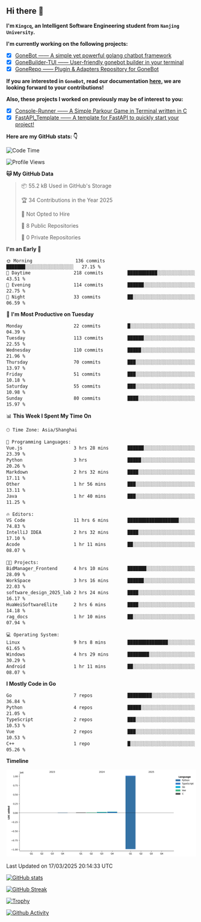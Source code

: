 ## Hi there 👋

**I'm `Kingcq`, an Intelligent Software Engineering student from `Nanjing University`.**

**I'm currently working on the following projects:**

- [x] [GoneBot —— A simple yet powerful golang chatbot framework](https://github.com/gonebot-dev/gonebot)
- [x] [GoneBuilder-TUI —— User-friendly gonebot builder in your terminal](https://github.com/gonebot-dev/gonebuilder-tui)
- [x] [GoneRepo —— Plugin & Adapters Repository for GoneBot](https://github.com/gonebot-dev/gonerepo)

**If you are interested in `GoneBot`, read our documentation [here](https://gonebot-dev.github.io/), we are looking forward to your contributions!**

**Also, these projects I worked on previously may be of interest to you:**

- [x] [Console-Runner —— A Simple Parkour Game in Terminal written in C](https://github.com/Kingcxp/Console-Runners)
- [x] [FastAPI_Template —— A template for FastAPI to quickly start your project!](https://github.com/Kingcxp/FastAPI_Template)

**Here are my GitHub stats: 👇**
<!--START_SECTION:waka-->
![Code Time](http://img.shields.io/badge/Code%20Time-1%2C571%20hrs%2012%20mins-blue)

![Profile Views](http://img.shields.io/badge/Profile%20Views-1-blue)

**🐱 My GitHub Data** 

> 📦 55.2 kB Used in GitHub's Storage 
 > 
> 🏆 34 Contributions in the Year 2025
 > 
> 🚫 Not Opted to Hire
 > 
> 📜 8 Public Repositories 
 > 
> 🔑 0 Private Repositories 
 > 
**I'm an Early 🐤** 

```text
🌞 Morning                136 commits         ███████░░░░░░░░░░░░░░░░░░   27.15 % 
🌆 Daytime                218 commits         ███████████░░░░░░░░░░░░░░   43.51 % 
🌃 Evening                114 commits         ██████░░░░░░░░░░░░░░░░░░░   22.75 % 
🌙 Night                  33 commits          ██░░░░░░░░░░░░░░░░░░░░░░░   06.59 % 
```
📅 **I'm Most Productive on Tuesday** 

```text
Monday                   22 commits          █░░░░░░░░░░░░░░░░░░░░░░░░   04.39 % 
Tuesday                  113 commits         ██████░░░░░░░░░░░░░░░░░░░   22.55 % 
Wednesday                110 commits         █████░░░░░░░░░░░░░░░░░░░░   21.96 % 
Thursday                 70 commits          ███░░░░░░░░░░░░░░░░░░░░░░   13.97 % 
Friday                   51 commits          ███░░░░░░░░░░░░░░░░░░░░░░   10.18 % 
Saturday                 55 commits          ███░░░░░░░░░░░░░░░░░░░░░░   10.98 % 
Sunday                   80 commits          ████░░░░░░░░░░░░░░░░░░░░░   15.97 % 
```


📊 **This Week I Spent My Time On** 

```text
🕑︎ Time Zone: Asia/Shanghai

💬 Programming Languages: 
Vue.js                   3 hrs 28 mins       ██████░░░░░░░░░░░░░░░░░░░   23.39 % 
Python                   3 hrs               █████░░░░░░░░░░░░░░░░░░░░   20.26 % 
Markdown                 2 hrs 32 mins       ████░░░░░░░░░░░░░░░░░░░░░   17.11 % 
Other                    1 hr 56 mins        ███░░░░░░░░░░░░░░░░░░░░░░   13.11 % 
Java                     1 hr 40 mins        ███░░░░░░░░░░░░░░░░░░░░░░   11.25 % 

🔥 Editors: 
VS Code                  11 hrs 6 mins       ███████████████████░░░░░░   74.83 % 
IntelliJ IDEA            2 hrs 32 mins       ████░░░░░░░░░░░░░░░░░░░░░   17.10 % 
Acode                    1 hr 11 mins        ██░░░░░░░░░░░░░░░░░░░░░░░   08.07 % 

🐱‍💻 Projects: 
BidManager_Frontend      4 hrs 10 mins       ███████░░░░░░░░░░░░░░░░░░   28.09 % 
WorkSpace                3 hrs 16 mins       ██████░░░░░░░░░░░░░░░░░░░   22.03 % 
software_design_2025_lab 2 hrs 24 mins       ████░░░░░░░░░░░░░░░░░░░░░   16.17 % 
HuaWeiSoftwareElite      2 hrs 6 mins        ████░░░░░░░░░░░░░░░░░░░░░   14.18 % 
rag_docs                 1 hr 10 mins        ██░░░░░░░░░░░░░░░░░░░░░░░   07.94 % 

💻 Operating System: 
Linux                    9 hrs 8 mins        ███████████████░░░░░░░░░░   61.65 % 
Windows                  4 hrs 29 mins       ████████░░░░░░░░░░░░░░░░░   30.29 % 
Android                  1 hr 11 mins        ██░░░░░░░░░░░░░░░░░░░░░░░   08.07 % 
```

**I Mostly Code in Go** 

```text
Go                       7 repos             █████████░░░░░░░░░░░░░░░░   36.84 % 
Python                   4 repos             █████░░░░░░░░░░░░░░░░░░░░   21.05 % 
TypeScript               2 repos             ███░░░░░░░░░░░░░░░░░░░░░░   10.53 % 
Vue                      2 repos             ███░░░░░░░░░░░░░░░░░░░░░░   10.53 % 
C++                      1 repo              █░░░░░░░░░░░░░░░░░░░░░░░░   05.26 % 
```



**Timeline**

![Lines of Code chart](https://raw.githubusercontent.com/Kingcxp/Kingcxp/main/assets/bar_graph.png)


 Last Updated on 17/03/2025 20:14:33 UTC
<!--END_SECTION:waka-->

[![GitHub stats](https://github-readme-stats.vercel.app/api?username=Kingcxp&show_icons=true&count_private=true&theme=aura&hide_border=true&icon_color=FF4500&text_color=76EE00)](https://github.com/anuraghazra/github-readme-stats)    

[![GitHub Streak](https://github-readme-streak-stats.herokuapp.com/?user=Kingcxp&hide_border=true&theme=catppuccin-macchiato)](https://git.io/streak-stats)

[![Trophy](https://github-profile-trophy.vercel.app/?username=Kingcxp&theme=dracula)](https://github.com/ryo-ma/github-profile-trophy)

[![Github Activity](https://github-readme-activity-graph.vercel.app/graph?username=Kingcxp&theme=tokyo-night&hide_border=true)](https://github.com/ashutosh00710/github-readme-activity-graph)